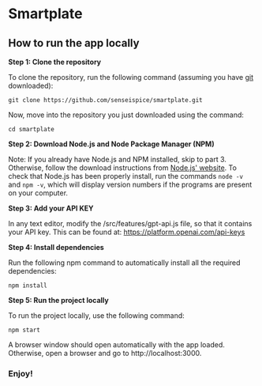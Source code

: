 # Smartplate

## How to run the app locally

**Step 1: Clone the repository**

To clone the repository, run the following command (assuming you have [git](https://git-scm.com/downloads) downloaded):

`git clone https://github.com/senseispice/smartplate.git`

Now, move into the repository you just downloaded using the command:

`cd smartplate`

**Step 2: Download Node.js and Node Package Manager (NPM)**

Note: If you already have Node.js and NPM installed, skip to part 3. Otherwise, follow the download instructions from [Node.js' website](https://nodejs.org/en/download). To check that Node.js has been properly install, run the commands `node -v` and `npm -v`, which will display version numbers if the programs are present on your computer.

**Step 3: Add your API KEY**

In any text editor, modify the /src/features/gpt-api.js file, so that it contains your API key. This can be found at: https://platform.openai.com/api-keys

**Step 4: Install dependencies**

Run the following npm command to automatically install all the required dependencies:

`npm install`

**Step 5: Run the project locally**

To run the project locally, use the following command:

`npm start`

A browser window should open automatically with the app loaded. Otherwise, open a browser and go to http://localhost:3000.

### Enjoy!
